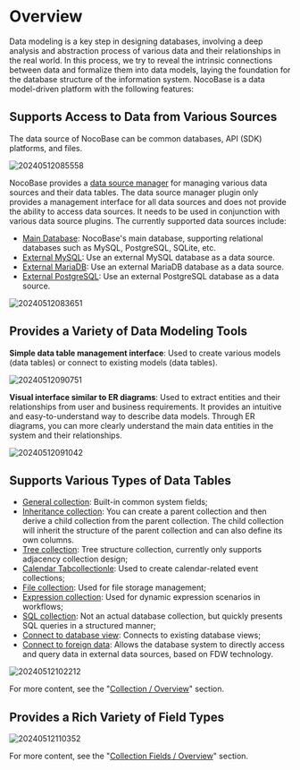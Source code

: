 # Overview

Data modeling is a key step in designing databases, involving a deep analysis and abstraction process of various data and their relationships in the real world. In this process, we try to reveal the intrinsic connections between data and formalize them into data models, laying the foundation for the database structure of the information system. NocoBase is a data model-driven platform with the following features:

## Supports Access to Data from Various Sources

The data source of NocoBase can be common databases, API (SDK) platforms, and files.

![20240512085558](https://static-docs.nocobase.com/20240512085558.png)

NocoBase provides a [data source manager](/handbook/data-source-manager) for managing various data sources and their data tables. The data source manager plugin only provides a management interface for all data sources and does not provide the ability to access data sources. It needs to be used in conjunction with various data source plugins. The currently supported data sources include:

- [Main Database](/handbook/data-source-main): NocoBase's main database, supporting relational databases such as MySQL, PostgreSQL, SQLite, etc.
- [External MySQL](/handbook/data-source-external-mysql): Use an external MySQL database as a data source.
- [External MariaDB](/handbook/data-source-external-mariadb): Use an external MariaDB database as a data source.
- [External PostgreSQL](/handbook/data-source-external-postgres): Use an external PostgreSQL database as a data source.

![20240512083651](https://static-docs.nocobase.com/20240512083651.png)

## Provides a Variety of Data Modeling Tools

**Simple data table management interface**: Used to create various models (data tables) or connect to existing models (data tables).

![20240512090751](https://static-docs.nocobase.com/20240512090751.png)

**Visual interface similar to ER diagrams**: Used to extract entities and their relationships from user and business requirements. It provides an intuitive and easy-to-understand way to describe data models. Through ER diagrams, you can more clearly understand the main data entities in the system and their relationships.

![20240512091042](https://static-docs.nocobase.com/20240410075906.png)

## Supports Various Types of  Data Tables

- [General collection](/handbook/data-source-main/general-collection): Built-in common system fields;
- [Inheritance collection](/handbook/data-source-main/inheritance-collection): You can create a parent collection and then derive a child collection from the parent collection. The child collection will inherit the structure of the parent collection and can also define its own columns.
- [Tree collection](/handbook/collection-tree): Tree structure collection, currently only supports adjacency collection design;
- [Calendar Tabcollectionle](/handbook/calendar/calendar-collection): Used to create calendar-related event collections;
- [File collection](/handbook/file-manager/file-collection): Used for file storage management;
- [Expression collection](/handbook/workflow-dynamic-calculation/expression): Used for dynamic expression scenarios in workflows;
- [SQL collection](/handbook/collection-sql): Not an actual database collection, but quickly presents SQL queries in a structured manner;
- [Connect to database view](/handbook/collection-view): Connects to existing database views;
- [Connect to foreign data](/handbook/collection-fdw): Allows the database system to directly access and query data in external data sources, based on FDW technology.

![20240512102212](https://static-docs.nocobase.com/20240512102212.png)

For more content, see the "[Collection / Overview](/handbook/data-modeling/collection)" section.

## Provides a Rich Variety of Field Types

![20240512110352](https://static-docs.nocobase.com/20240512110352.png)

For more content, see the "[Collection Fields / Overview](/handbook/data-modeling/collection-fields)" section.